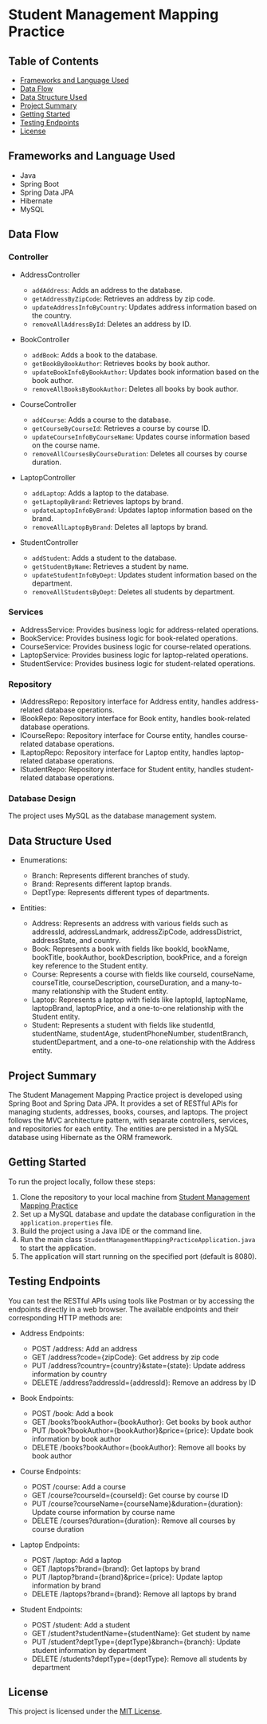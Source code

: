 # Student Management Mapping Practice

## Table of Contents
- [Frameworks and Language Used](#frameworks-and-language-used)
- [Data Flow](#data-flow)
- [Data Structure Used](#data-structure-used)
- [Project Summary](#project-summary)
- [Getting Started](#getting-started)
- [Testing Endpoints](#testing-endpoints)
- [License](#license)

## Frameworks and Language Used
- Java
- Spring Boot
- Spring Data JPA
- Hibernate
- MySQL

## Data Flow

### Controller
- AddressController
  - `addAddress`: Adds an address to the database.
  - `getAddressByZipCode`: Retrieves an address by zip code.
  - `updateAddressInfoByCountry`: Updates address information based on the country.
  - `removeAllAddressById`: Deletes an address by ID.

- BookController
  - `addBook`: Adds a book to the database.
  - `getBookByBookAuthor`: Retrieves books by book author.
  - `updateBookInfoByBookAuthor`: Updates book information based on the book author.
  - `removeAllBooksByBookAuthor`: Deletes all books by book author.

- CourseController
  - `addCourse`: Adds a course to the database.
  - `getCourseByCourseId`: Retrieves a course by course ID.
  - `updateCourseInfoByCourseName`: Updates course information based on the course name.
  - `removeAllCoursesByCourseDuration`: Deletes all courses by course duration.

- LaptopController
  - `addLaptop`: Adds a laptop to the database.
  - `getLaptopByBrand`: Retrieves laptops by brand.
  - `updateLaptopInfoByBrand`: Updates laptop information based on the brand.
  - `removeAllLaptopByBrand`: Deletes all laptops by brand.

- StudentController
  - `addStudent`: Adds a student to the database.
  - `getStudentByName`: Retrieves a student by name.
  - `updateStudentInfoByDept`: Updates student information based on the department.
  - `removeAllStudentsByDept`: Deletes all students by department.

### Services
- AddressService: Provides business logic for address-related operations.
- BookService: Provides business logic for book-related operations.
- CourseService: Provides business logic for course-related operations.
- LaptopService: Provides business logic for laptop-related operations.
- StudentService: Provides business logic for student-related operations.

### Repository
- IAddressRepo: Repository interface for Address entity, handles address-related database operations.
- IBookRepo: Repository interface for Book entity, handles book-related database operations.
- ICourseRepo: Repository interface for Course entity, handles course-related database operations.
- ILaptopRepo: Repository interface for Laptop entity, handles laptop-related database operations.
- IStudentRepo: Repository interface for Student entity, handles student-related database operations.

### Database Design
The project uses MySQL as the database management system.

## Data Structure Used
- Enumerations:
  - Branch: Represents different branches of study.
  - Brand: Represents different laptop brands.
  - DeptType: Represents different types of departments.

- Entities:
  - Address: Represents an address with various fields such as addressId, addressLandmark, addressZipCode, addressDistrict, addressState, and country.
  - Book: Represents a book with fields like bookId, bookName, bookTitle, bookAuthor, bookDescription, bookPrice, and a foreign key reference to the Student entity.
  - Course: Represents a course with fields like courseId, courseName, courseTitle, courseDescription, courseDuration, and a many-to-many relationship with the Student entity.
  - Laptop: Represents a laptop with fields like laptopId, laptopName, laptopBrand, laptopPrice, and a one-to-one relationship with the Student entity.
  - Student: Represents a student with fields like studentId, studentName, studentAge, studentPhoneNumber, studentBranch, studentDepartment, and a one-to-one relationship with the Address entity.

## Project Summary
The Student Management Mapping Practice project is developed using Spring Boot and Spring Data JPA. It provides a set of RESTful APIs for managing students, addresses, books, courses, and laptops. The project follows the MVC architecture pattern, with separate controllers, services, and repositories for each entity. The entities are persisted in a MySQL database using Hibernate as the ORM framework.

## Getting Started
To run the project locally, follow these steps:
1. Clone the repository to your local machine from [Student Management Mapping Practice](https://github.com/ayaan097/StudentMangement-Mapping-Pratice.git)
2. Set up a MySQL database and update the database configuration in the `application.properties` file.
3. Build the project using a Java IDE or the command line.
4. Run the main class `StudentManagementMappingPracticeApplication.java` to start the application.
5. The application will start running on the specified port (default is 8080).

## Testing Endpoints
You can test the RESTful APIs using tools like Postman or by accessing the endpoints directly in a web browser. The available endpoints and their corresponding HTTP methods are:

- Address Endpoints:
  - POST /address: Add an address
  - GET /address?code={zipCode}: Get address by zip code
  - PUT /address?country={country}&state={state}: Update address information by country
  - DELETE /address?addressId={addressId}: Remove an address by ID

- Book Endpoints:
  - POST /book: Add a book
  - GET /books?bookAuthor={bookAuthor}: Get books by book author
  - PUT /book?bookAuthor={bookAuthor}&price={price}: Update book information by book author
  - DELETE /books?bookAuthor={bookAuthor}: Remove all books by book author

- Course Endpoints:
  - POST /course: Add a course
  - GET /course?courseId={courseId}: Get course by course ID
  - PUT /course?courseName={courseName}&duration={duration}: Update course information by course name
  - DELETE /courses?duration={duration}: Remove all courses by course duration

- Laptop Endpoints:
  - POST /laptop: Add a laptop
  - GET /laptops?brand={brand}: Get laptops by brand
  - PUT /laptop?brand={brand}&price={price}: Update laptop information by brand
  - DELETE /laptops?brand={brand}: Remove all laptops by brand

- Student Endpoints:
  - POST /student: Add a student
  - GET /student?studentName={studentName}: Get student by name
  - PUT /student?deptType={deptType}&branch={branch}: Update student information by department
  - DELETE /students?deptType={deptType}: Remove all students by department

## License
This project is licensed under the [MIT License](LICENSE).
